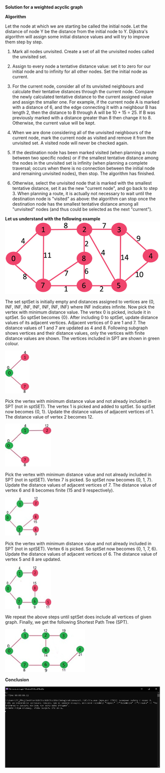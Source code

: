 **Solution for a weighted acyclic graph**

**Algorithm**

Let the node at which we are starting be called the initial node. Let the distance of node Y be the distance from the initial node to Y. Dijkstra's algorithm will assign some initial distance values and will try to improve them step by step.

1) Mark all nodes unvisited. Create a set of all the unvisited nodes called the unvisited set.

2) Assign to every node a tentative distance value: set it to zero for our initial node and to infinity for all other nodes. Set the initial node as current.

3) For the current node, consider all of its unvisited neighbours and calculate their tentative distances through the current node. Compare the newly calculated tentative distance to the current assigned value and assign the smaller one. For example, if the current node A is marked with a distance of 6, and the edge connecting it with a neighbour B has length 2, then the distance to B through A will be 10 + 15 = 25. If B was previously marked with a distance greater than 8 then change it to 8. Otherwise, the current value will be kept.

4) When we are done considering all of the unvisited neighbours of the current node, mark the current node as visited and remove it from the unvisited set. A visited node will never be checked again.
5) If the destination node has been marked visited (when planning a route between two specific nodes) or if the smallest tentative distance among the nodes in the unvisited set is infinity (when planning a complete traversal; occurs when there is no connection between the initial node and remaining unvisited nodes), then stop. The algorithm has finished.

6) Otherwise, select the unvisited node that is marked with the smallest tentative distance, set it as the new "current node", and go back to step 3.
When planning a route, it is actually not necessary to wait until the destination node is "visited" as above: the algorithm can stop once the destination node has the smallest tentative distance among all "unvisited" nodes (and thus could be selected as the next "current").


**Let us understand with the following example**
![Image alt](https://github.com/Glassgow666/labos4/blob/main/graph/1.jpg)

The set sptSet is initially empty and distances assigned to vertices are {0, INF, INF, INF, INF, INF, INF, INF} where INF indicates infinite. Now pick the vertex with minimum distance value. The vertex 0 is picked, include it in sptSet. So sptSet becomes {0}. After including 0 to sptSet, update distance values of its adjacent vertices. Adjacent vertices of 0 are 1 and 7. The distance values of 1 and 7 are updated as 4 and 8. Following subgraph shows vertices and their distance values, only the vertices with finite distance values are shown. The vertices included in SPT are shown in green colour.

![Image alt](https://github.com/Glassgow666/labos4/blob/main/graph/2.jpg)

Pick the vertex with minimum distance value and not already included in SPT (not in sptSET). The vertex 1 is picked and added to sptSet. So sptSet now becomes {0, 1}. Update the distance values of adjacent vertices of 1. The distance value of vertex 2 becomes 12.

![Image alt](https://github.com/Glassgow666/labos4/blob/main/graph/3.jpg)

Pick the vertex with minimum distance value and not already included in SPT (not in sptSET). Vertex 7 is picked. So sptSet now becomes {0, 1, 7}. Update the distance values of adjacent vertices of 7. The distance value of vertex 6 and 8 becomes finite (15 and 9 respectively).

![Image alt](https://github.com/Glassgow666/labos4/blob/main/graph/4.jpg)

Pick the vertex with minimum distance value and not already included in SPT (not in sptSET). Vertex 6 is picked. So sptSet now becomes {0, 1, 7, 6}. Update the distance values of adjacent vertices of 6. The distance value of vertex 5 and 8 are updated.

![Image alt](https://github.com/Glassgow666/labos4/blob/main/graph/5.jpg)

We repeat the above steps until sptSet does include all vertices of given graph. Finally, we get the following Shortest Path Tree (SPT).

![Image alt](https://github.com/Glassgow666/labos4/blob/main/graph/6.jpg)


**Conclusion**

![Image alt](https://github.com/Glassgow666/labos4/blob/main/graph/7.jpg)


